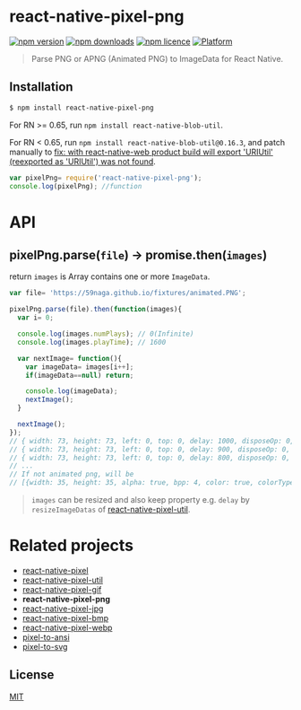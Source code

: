 # react-native-pixel-png

[![npm version](http://img.shields.io/npm/v/react-native-pixel-png.svg?style=flat-square)](https://npmjs.org/package/react-native-pixel-png "View this project on npm")
[![npm downloads](http://img.shields.io/npm/dm/react-native-pixel-png.svg?style=flat-square)](https://npmjs.org/package/react-native-pixel-png "View this project on npm")
[![npm licence](http://img.shields.io/npm/l/react-native-pixel-png.svg?style=flat-square)](https://npmjs.org/package/react-native-pixel-png "View this project on npm")
[![Platform](https://img.shields.io/badge/platform-ios%20%7C%20android%20%7C%20web-989898.svg?style=flat-square)](https://npmjs.org/package/react-native-pixel-png "View this project on npm")

> Parse PNG or APNG (Animated PNG) to ImageData for React Native.

## Installation
```bash
$ npm install react-native-pixel-png
```
For RN >= 0.65, run `npm install react-native-blob-util`.

For RN < 0.65, run `npm install react-native-blob-util@0.16.3`, and patch manually to [fix: with react-native-web product build will export 'URIUtil' (reexported as 'URIUtil') was not found](https://github.com/RonRadtke/react-native-blob-util/pull/201/files).
```js
var pixelPng= require('react-native-pixel-png');
console.log(pixelPng); //function
```

# API

## pixelPng.parse(`file`) -> promise.then(`images`)

return `images` is Array contains one or more `ImageData`.

```js
var file= 'https://59naga.github.io/fixtures/animated.PNG';

pixelPng.parse(file).then(function(images){
  var i= 0;

  console.log(images.numPlays); // 0(Infinite)
  console.log(images.playTime); // 1600

  var nextImage= function(){
    var imageData= images[i++];
    if(imageData==null) return;

    console.log(imageData);
    nextImage();
  }

  nextImage();
});
// { width: 73, height: 73, left: 0, top: 0, delay: 1000, disposeOp: 0, blendOp: 0, interlace: false, alpha: true, bpp: 1, color: true, colorType: 3, depth: 8, gamma: 0, height: 57, interlace: false, data: <Uint8Array ..> }
// { width: 73, height: 73, left: 0, top: 0, delay: 900, disposeOp: 0, blendOp: 0, interlace: false, alpha: true, bpp: 1, color: true, colorType: 3, depth: 8, gamma: 0, height: 57, interlace: false, data: <Uint8Array ..> }
// { width: 73, height: 73, left: 0, top: 0, delay: 800, disposeOp: 0, blendOp: 0, interlace: false, alpha: true, bpp: 1, color: true, colorType: 3, depth: 8, gamma: 0, height: 57, interlace: false, data: <Uint8Array ..> }
// ...
// If not animated png, will be
// [{width: 35, height: 35, alpha: true, bpp: 4, color: true, colorType: 6, depth: 8, gamma: 0, interlace: false, palette: false, data: <Uint8Array ..>}]
```
> `images` can be resized and also keep property e.g. `delay` by `resizeImageDatas` of [react-native-pixel-util](https://github.com/flyskywhy/react-native-pixel-util).

# Related projects
* [react-native-pixel](https://github.com/flyskywhy/react-native-pixel)
* [react-native-pixel-util](https://github.com/flyskywhy/react-native-pixel-util)
* [react-native-pixel-gif](https://github.com/flyskywhy/react-native-pixel-gif)
* __react-native-pixel-png__
* [react-native-pixel-jpg](https://github.com/flyskywhy/react-native-pixel-jpg)
* [react-native-pixel-bmp](https://github.com/flyskywhy/react-native-pixel-bmp)
* [react-native-pixel-webp](https://github.com/flyskywhy/react-native-pixel-webp)
* [pixel-to-ansi](https://github.com/59naga/pixel-to-ansi)
* [pixel-to-svg](https://github.com/59naga/pixel-to-svg)

License
---
[MIT][License]

[License]: http://59naga.mit-license.org/
